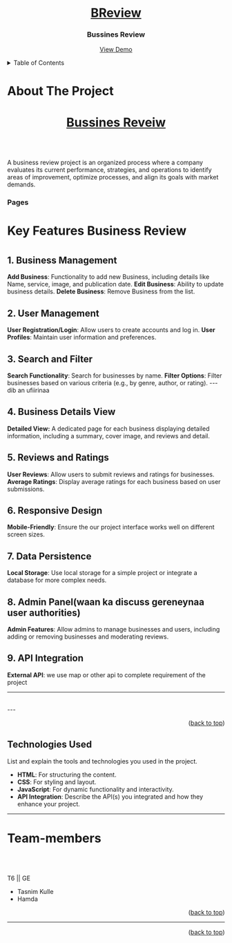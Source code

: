 <a id="readme-top"></a>


<!-- PROJECT LOGO -->
<br />
<div align="center">
  <a href="https://github.com/dugsiiyeinc/designer">
    <h1>BReview</h1>
  </a>

  <h3 align="center">Bussines Review</h3>

  <p align="center">
    <a href="https://github.com/dugsiiyeinc/B-Review><strong>Explore the docs »</strong></a>
    <br />
    <a href="#">View Demo</a>
  </p>
</div>

<details>
  <summary>Table of Contents</summary>
  <ol>
    <li>
      <a href="#about">About The Project</a>
      <ul>
        <li><a href="#Technologies-Used">Technologies Used</a></li>
      </ul>
    </li>
    <li><a href="#Team-members">Team members</a></li>
    <!-- <li><a href="#acknowledgments">Acknowledgments</a></li> -->
  </ol>
</details>
<!-- ABOUT THE PROJECT -->
<h1>About The Project</h1>

<div align="center">
  <a href="https://github.com/dugsiiyeinc/B-Review">
    <h1>Bussines Reveiw</h1>
  </a><br><br></div>
<p> A business review project is an organized process where a company evaluates its current performance, strategies, and operations to identify areas of improvement, optimize processes, and align its goals with market demands.<br>
 <h3>Pages</h3>

</p>
 <h1>Key Features Business Review<h1>

## 1. Business Management
**Add Business**: Functionality to add new Business, including details like Name, service, image, and publication date.
**Edit Business**: Ability to update business details.
**Delete Business**: Remove Business from the list.

## 2. User Management
**User Registration/Login**: Allow users to create accounts and log in.
**User Profiles**: Maintain user information and preferences.

## 3. Search and Filter
**Search Functionality**: Search for businesses by name.
**Filter Options**: Filter businesses based on various criteria (e.g., by genre, author, or rating). ---dib an ufiirinaa

## 4. Business Details View
**Detailed View:** A dedicated page for each business displaying detailed information, including a summary, cover image, and reviews and detail.


## 5. Reviews and Ratings
**User Reviews**: Allow users to submit reviews and ratings for businesses.
**Average Ratings**: Display average ratings for each business based on user submissions.

## 6. Responsive Design
**Mobile-Friendly**: Ensure the our project interface works well on different screen sizes.

## 7. Data Persistence
**Local Storage**: Use local storage for a simple project or integrate a database for more complex needs.

## 8. Admin Panel(waan ka discuss gereneynaa user authorities)
**Admin Features**: Allow admins to manage businesses and users, including adding or removing businesses and moderating reviews.


  ## 9. API Integration
**External API**: we use map or other api to complete requirement of the project

---
<br>
---

<p align="right">(<a href="#readme-top">back to top</a>)</p>

<!-- built with-->
<h2>Technologies Used</h2> 


List and explain the tools and technologies you used in the project.

- **HTML**: For structuring the content.
- **CSS**: For styling and layout.
- **JavaScript**: For dynamic functionality and interactivity.
- **API Integration**: Describe the API(s) you integrated and how they enhance your project.
---



<h1>Team-members</h1>
<br><br>

T6 || GE
<br>

 - Tasnim Kulle
 - Hamda 

<p align="right">(<a href="#readme-top">back to top</a>)</p>

---
<!-- 
<h1>Acknowledgments</h1> -->



<p align="right">(<a href="#readme-top">back to top</a>)</p>
